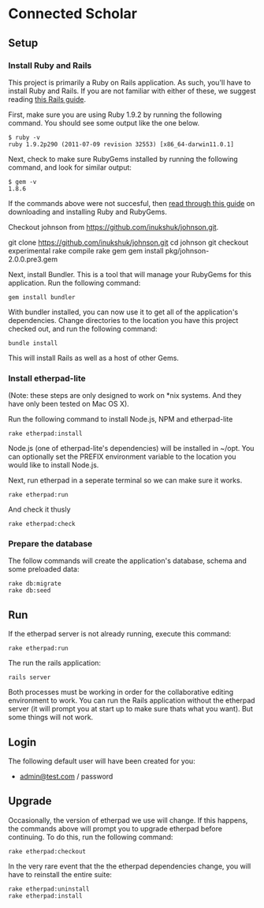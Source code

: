 # Connected Scholar

## Setup

### Install Ruby and Rails

This project is primarily a Ruby on Rails application.  As such, you'll have to install Ruby and Rails.  If you are not
familiar with either of these, we suggest reading [this Rails guide](http://guides.rubyonrails.org/getting_started.html).

First, make sure you are using Ruby 1.9.2 by running the following command.  You should see some output like the one
below.

    $ ruby -v
    ruby 1.9.2p290 (2011-07-09 revision 32553) [x86_64-darwin11.0.1]

Next, check to make sure RubyGems installed by running the following command, and look for similar output:

    $ gem -v
    1.8.6

If the commands above were not succesful, then [read through this guide](http://rubyonrails.org/download) on downloading
and installing Ruby and RubyGems.

Checkout johnson from https://github.com/inukshuk/johnson.git.
  
  git clone https://github.com/inukshuk/johnson.git
  cd johnson
  git checkout experimental
  rake compile
  rake gem
  gem install pkg/johnson-2.0.0.pre3.gem

Next, install Bundler.  This is a tool that will manage your RubyGems for this application.  Run the following command:

    gem install bundler

With bundler installed, you can now use it to get all of the application's dependencies. Change directories to the
location you have this project checked out, and run the following command:

    bundle install

This will install Rails as well as a host of other Gems.

### Install etherpad-lite

(Note: these steps are only designed to work on *nix systems.  And they have only been tested on Mac OS X).

Run the following command to install Node.js, NPM and etherpad-lite

    rake etherpad:install

Node.js (one of etherpad-lite's dependencies) will be installed in ~/opt.  You can optionally set the PREFIX environment
variable to the location you would like to install Node.js.

Next, run etherpad in a seperate terminal so we can make sure it works.

    rake etherpad:run
    
And check it thusly

    rake etherpad:check

### Prepare the database

The follow commands will create the application's database, schema and some preloaded data:

    rake db:migrate
    rake db:seed
    
## Run

If the etherpad server is not already running, execute this command:

    rake etherpad:run

The run the rails application:

    rails server

Both processes must be working in order for the collaborative editing environment to work.  You can run the Rails
application without the etherpad server (it will prompt you at start up to make sure thats what you want).  But some
things will not work.

## Login

The following default user will have been created for you:

+  admin@test.com / password

## Upgrade

Occasionally, the version of etherpad we use will change.  If this happens, the commands above will prompt you to
upgrade etherpad before continuing.   To do this, run the following command:

    rake etherpad:checkout

In the very rare event that the the etherpad dependencies change, you will have to reinstall the entire suite:

    rake etherpad:uninstall
    rake etherpad:install


